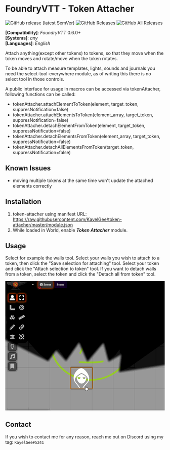 # FoundryVTT - Token Attacher
![GitHub release (latest SemVer)](https://img.shields.io/github/v/release/KayelGee/token-attacher?style=for-the-badge) 
![GitHub Releases](https://img.shields.io/github/downloads/KayelGee/token-attacher/latest/total?style=for-the-badge) 
![GitHub All Releases](https://img.shields.io/github/downloads/KayelGee/token-attacher/total?style=for-the-badge&label=Downloads+total)  

**[Compatibility]**: *FoundryVTT* 0.6.0+  
**[Systems]**: *any*  
**[Languages]**: *English*  

Attach anything(except other tokens) to tokens, so that they move when the token moves and rotate/move when the token rotates. 

To be able to attach measure templates, lights, sounds and journals you need the select-tool-everywhere module, as of writing this there is no select tool in those controls.

A public interface for usage in macros can be accessed via tokenAttacher, following functions can be called:
 - tokenAttacher.attachElementToToken(element, target_token, suppresNotification=false)
 - tokenAttacher.attachElementsToToken(element_array, target_token, suppresNotification=false)
 - tokenAttacher.detachElementFromToken(element, target_token, suppressNotification=false)
 - tokenAttacher.detachElementsFromToken(element_array, target_token, suppressNotification=false)
 - tokenAttacher.detachAllElementsFromToken(target_token, suppressNotification=false)

## Known Issues
 - moving multiple tokens at the same time won't update the attached elements correctly

## Installation

1. token-attacher using manifest URL: https://raw.githubusercontent.com/KayelGee/token-attacher/master/module.json
2. While loaded in World, enable **_Token Attacher_** module.

## Usage

Select for example the walls tool. Select your walls you wish to attach to a token, then click the "Save selection for attaching" tool. 
Select your token and click the "Attach selection to token" tool.
If you want to detach walls from a token, select the token and click the "Detach all from token" tool.

![](token-attacher.gif)

## Contact

If you wish to contact me for any reason, reach me out on Discord using my tag: `KayelGee#5241`
